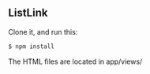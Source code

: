 ## ListLink

Clone it, and run this:

```bash
$ npm install
```

The HTML files are located in app/views/
